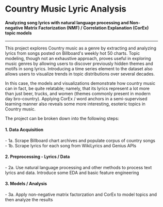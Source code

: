# __Country Music Lyric Analysis__
#### Analyzing song lyrics with natural language processing and Non-negative Matrix Factorization (NMF) / Correlation Explanation (CorEx) topic models  
<hr>  
This project explores Country music as a genre by extracting and analyzing lyrics from songs posted on Billboard's weekly hot 50 charts. Topic modeling, though not an exhaustive approach, proves useful in exploring music genres by allowing users to discover previously hidden themes and motifs in song lyrics. Introducing a time series element to the dataset also allows users to visualize trends in topic distributions over several decades.     

In this case, the models and visualizations demonstrate how country music can in fact, be quite relatable; namely, that its lyrics represent a lot more than just beer, trucks, and women (themes commonly present in modern day bro-country). Applying CorEx / word anchors in a semi-supervised learning manner also reveals some more interesting, esoteric topics in Country music.  

The project can be broken down into the following steps:  

#### 1. Data Acquisition  
\- 1a. Scrape Billboard chart archives and populate corpus of country songs  
\- 1b. Scrape lyrics for each song from WikiLyrics and Genius APIs
#### 2. Preprocessing - Lyrics / Data  
\- 2a. Use natural language processing and other methods to process text lyrics and data. Introduce some EDA and basic feature engineering     
#### 3. Models / Analysis  
\- 3a. Apply non-negative matrix factorzation and CorEx to model topics and then analyze the results  

